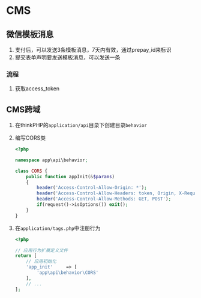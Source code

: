 # CMS

## 微信模板消息

1. 支付后，可以发送3条模板消息，7天内有效，通过prepay_id来标识
2. 提交表单声明要发送模板消息，可以发送一条

### 流程

1. 获取access_token





## CMS跨域

1. 在thinkPHP的``application/api``目录下创建目录``behavior``

2. 编写CORS类

   ```php
   <?php
   
   namespace app\api\behavior;
   
   class CORS {
       public function appInit(&$params)
       {
           header('Access-Control-Allow-Origin: *');
           header('Access-Control-Allow-Headers: token, Origin, X-Requested-With, Content-Type, Accept');
           header('Access-Control-Allow-Methods: GET, POST');
           if(request()->isOptions()) exit();
       }
   }
   ```

3. 在``application/tags.php``中注册行为

   ```php
   <?php
   
   // 应用行为扩展定义文件
   return [
       // 应用初始化
       'app_init'     => [
           'app\api\behavior\CORS'
       ],
       // ...
   ];
   
   ```

   